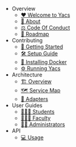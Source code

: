 * Overview
  * [❤️ Welcome to Yacs](README)
  * [📖 About](overview/about)
  * [⚖️ Code Of Conduct](overview/code_of_conduct)
  * [🚧 Roadmap](overview/roadmap)
* Contributing
  * [🏁 Getting Started](contributors/getting_started)
  * [🛠️ Setup Guide](contributors/setup_guide)
  * [🐳 Installing Docker](contributors/installing_docker)
  * [⚙️ Running Yacs](contributors/running_yacs)
* Architecture
  * [🏗️ Overview](architecture/overview)
  * [🗺️ Service Map](architecture/service_map)
  * [🔌 Adapters](architecture/adapters)
* User Guides
  * [👩🏽‍🎓 Students](user_guides/students)
  * [👩🏽‍🏫 Faculty](user_guides/faculty)
  * [👸🏽 Administrators](user_guides/administrators)
* API
  * [💻 Usage](api/usage)
